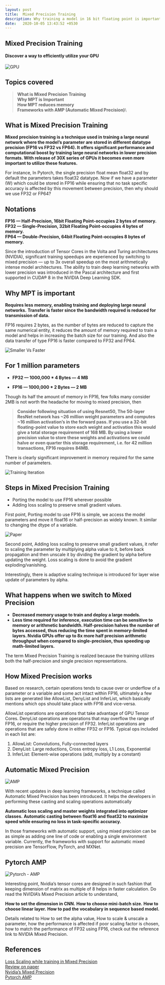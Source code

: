 ```yaml
---
layout: post
title:  Mixed Precision Training
description: Why training a model in 16 bit floating point is important and how it reduces memory and increases data transfer rate.
date:   2020-10-05 13:43:52 +0530
---
```


## **Mixed Precision Training**
#### **Discover a way to efficiently utilize your GPU**

![GPU]({{site.url}}/assets/images/mixedPrecisionTraining/mpt-bg.jpg)

## **Topics covered**

   >**What is Mixed Precision Training\
    Why MPT is Important\
    How MPT reduces memory\
    Frameworks with AMP (Automatic Mixed Precision)**\

## **What is Mixed Precision Training**

**Mixed precision training is a technique used in training a large neural network where the model’s parameter are stored in different datatype precision (FP16 vs FP32 vs FP64). It offers significant performance and computational boost by training large neural networks in lower precision formats. With release of 30X series of GPUs it becomes even more important to utilize these features.**

For instance, In Pytorch, the single precision float mean float32 and by default the parameters takes float32 datatype. Now if we have a parameter (W) which could be stored in FP16 while ensuring that no task specific accuracy is affected by this movement between precision, then why should we use FP32 or FP64?

## **Notations**

**FP16 — Half-Precision, 16bit Floating Point-occupies 2 bytes of memory.**\
**FP32 — Single-Precision, 32bit Floating Point-occupies 4 bytes of memory.**\
**FP64 — Double-Precision, 64bit Floating Point-occupies 8 bytes of memory.**

Since the introduction of Tensor Cores in the Volta and Turing architectures (NVIDIA), significant training speedups are experienced by switching to mixed precision — up to 3x overall speedup on the most arithmetically intense model architectures. The ability to train deep learning networks with lower precision was introduced in the Pascal architecture and first supported in CUDA® 8 in the NVIDIA Deep Learning SDK.

## **Why MPT is important**

**Requires less memory, enabling training and deploying large neural networks.**
**Transfer is faster since the bandwidth required is reduced for transmission of data.**

FP16 requires 2 bytes, as the number of bytes are reduced to capture the same numerical entity, it reduces the amount of memory required to train a model and helps in increasing the batch size for our training. And also the data transfer of type FP16 is faster compared to FP32 and FP64.

![Smaller Vs Faster]({{site.url}}/assets/images/mixedPrecisionTraining/small-fast.png)

## **For 1 million parameters**

* **FP32 — 1000,000 * 4 Bytes — 4 MB**

* **FP16 — 1000,000 * 2 Bytes — 2 MB**

Though its half the amount of memory in FP16, few folks many consider 2MB is not worth the headache for moving to mixed precision, then

> **Consider following situation of using Resnet50, The 50-layer ResNet network has ~26 million weight parameters and computes
 ~16 million activation’s in the forward pass. If you use a 32-bit floating-point value to store each weight and activation 
 this would give a total storage requirement of 168 MB. By using a lower precision value to store these weights and activations
 we could halve or even quarter this storage requirement, i.e. for 42 million transactions, FP16 requires 84MB.**

There is clearly significant improvement in memory required for the same number of parameters.

![Training Iteration]({{site.url}}/assets/images/mixedPrecisionTraining/training_iteration.png)

## **Steps in Mixed Precision Training**

* Porting the model to use FP16 wherever possible
* Adding loss scaling to preserve small gradient values.

First point, Porting model to use FP16 is simple, we access the model parameters and move it float16 or half-precision as widely known. It similar to changing the dtype of a variable.

![Paper]({{site.url}}/assets/images/mixedPrecisionTraining/paper-derivation.png)

Second point, Adding loss scaling to preserve small gradient values, it refer to scaling the parameter by multiplying alpha value to it, before back propagation and then unscale it by dividing the gradient by alpha before updating the weight. Loss scaling is done to avoid the gradient exploding/vanishing.

Interestingly, there is adaptive scaling technique is introduced for layer wise update of parameters by alpha.

## **What happens when we switch to Mixed Precision**

* **Decreased memory usage to train and deploy a large models.**
* **Less time required for inference, execution time can be sensitive to memory or arithmetic bandwidth. Half-precision halves the number of bytes accessed, thus reducing the time spent in memory-limited layers. Nvidia GPUs offer up to 8x more half precision arithmetic throughput when compared to single-precision, thus speeding up math-limited layers.**

The term Mixed Precision Training is realized because the training utilizes both the half-precision and single precision representations.


## **How Mixed Precision works**

Based on research, certain operations tends to cause over or underflow of a parameter or a variable and some act intact within FP16, ultimately a few lists are generated like AllowList, DenyList and InferList, which basically mentions which ops should take place with FP16 and vice-versa.

AllowList operations are operations that take advantage of GPU Tensor Cores. DenyList operations are operations that may overflow the range of FP16, or require the higher precision of FP32. InferList operations are operations that are safely done in either FP32 or FP16. Typical ops included in each list are:

 1. AllowList: Convolutions, Fully-connected layers
 2. DenyList: Large reductions, Cross entropy loss, L1 Loss, Exponential
 3. InferList: Element-wise operations (add, multiply by a constant)

## **Automatic Mixed Precision**

![AMP]({{site.url}}/assets/images/mixedPrecisionTraining/amp.png)

With recent updates in deep learning frameworks, a technique called Automatic Mixed Precision has been introduced. It helps the developers in performing these casting and scaling operations automatically

**Automatic loss scaling and master weights integrated into optimizer classes.**
**Automatic casting between float16 and float32 to maximize speed while ensuring no loss in task-specific accuracy.**

In those frameworks with automatic support, using mixed precision can be as simple as adding one line of code or enabling a single environment variable. Currently, the frameworks with support for automatic mixed precision are TensorFlow, PyTorch, and MXNet.

## **Pytorch AMP**

![Pytorch - AMP]({{site.url}}/assets/images/mixedPrecisionTraining/pytorch-amp.png)

Interesting point, Nvidia’s tensor cores are designed in such fashion that keeping dimension of matrix as multiple of 8 helps in faster calculation. Do read the NVIDIA’s Mixed Precision article to understand,

   **How to set the dimension in CNN.**
   **How to choose mini-batch size.**
   **How to choose linear layer.**
   **How to pad the vocabulary in sequence based model.**

Details related to How to set the alpha value, How to scale & unscale a parameter, how the performance is affected if poor scaling factor is chosen, how to match the performance of FP32 using FP16, check out the reference link to NVIDIA Mixed Precision.

## **References**

[Loss Scaling while training in Mixed Precision](https://arxiv.org/pdf/1910.12385.pdf)\
[Review on paper](https://openreview.net/forum?id=rJlnfaNYvB)\
[Nvidia’s Mixed Precision](https://docs.nvidia.com/deeplearning/performance/mixed-precision-training/index.html)\
[Pytorch AMP](https://pytorch.org/docs/stable/amp.html)
